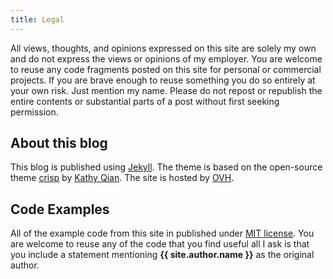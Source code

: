 ```yaml
---
title: Legal
---
```


All views, thoughts, and opinions expressed on this site are solely my own and do not express the views or opinions of my employer.
You are welcome to reuse any code fragments posted on this site for personal or commercial projects. If you are brave enough to reuse something you do so entirely at your own risk. Just mention my name.
Please do not repost or republish the entire contents or substantial parts of a post without first seeking permission.

## About this blog
This blog is published using [Jekyll](https://jekyllrb.com). The theme is based on the open-source theme [crisp](https://github.com/kathyqian/crisp) by [Kathy Qian](http://kathyqian.com/). The site is hosted by [OVH](https://www.ovh.com/).

## Code Examples
All of the example code from this site in published under [MIT license](https://choosealicense.com/licenses/mit/). You are welcome to reuse any of the code that you find useful all I ask is that you include a statement mentioning **{{ site.author.name }}** as the original author.